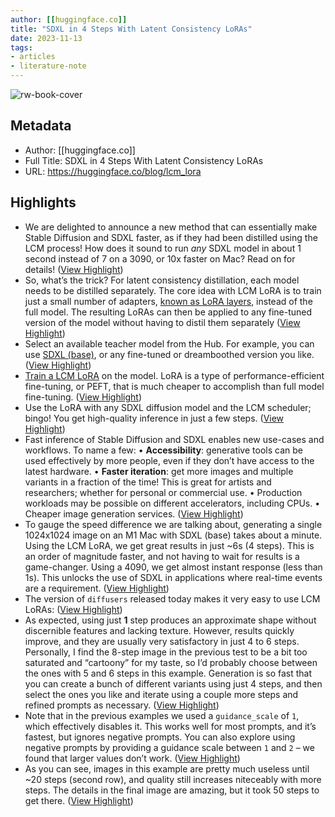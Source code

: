 ```yaml
---
author: [[huggingface.co]]
title: "SDXL in 4 Steps With Latent Consistency LoRAs"
date: 2023-11-13
tags: 
- articles
- literature-note
---
```

![rw-book-cover](https://huggingface.co/blog/assets/lcm_sdxl/thumbnail.png)

## Metadata
- Author: [[huggingface.co]]
- Full Title: SDXL in 4 Steps With Latent Consistency LoRAs
- URL: https://huggingface.co/blog/lcm_lora

## Highlights
- We are delighted to announce a new method that can essentially make Stable Diffusion and SDXL faster, as if they had been distilled using the LCM process! How does it sound to run *any* SDXL model in about 1 second instead of 7 on a 3090, or 10x faster on Mac? Read on for details! ([View Highlight](https://read.readwise.io/read/01hf4488jpyqyvbr9s4dy00gz4))
- So, what’s the trick? For latent consistency distillation, each model needs to be distilled separately. The core idea with LCM LoRA is to train just a small number of adapters, [known as LoRA layers](https://huggingface.co/docs/peft/conceptual_guides/lora), instead of the full model. The resulting LoRAs can then be applied to any fine-tuned version of the model without having to distil them separately ([View Highlight](https://read.readwise.io/read/01hf449hta8tfgrh4fbzxjk1v7))
- Select an available teacher model from the Hub. For example, you can use [SDXL (base)](https://huggingface.co/stabilityai/stable-diffusion-xl-base-1.0), or any fine-tuned or dreamboothed version you like. ([View Highlight](https://read.readwise.io/read/01hf449p4jxqxqv5mbthtqgb1k))
- [Train a LCM LoRA](https://huggingface.co/blog/lcm_lora#how-to-train-lcm-models-and-loras) on the model. LoRA is a type of performance-efficient fine-tuning, or PEFT, that is much cheaper to accomplish than full model fine-tuning. ([View Highlight](https://read.readwise.io/read/01hf449yps4jn1e5g6t6ppvj4c))
- Use the LoRA with any SDXL diffusion model and the LCM scheduler; bingo! You get high-quality inference in just a few steps. ([View Highlight](https://read.readwise.io/read/01hf44a0grh3rjvjsngptx0p3s))
- Fast inference of Stable Diffusion and SDXL enables new use-cases and workflows. To name a few:
  • **Accessibility**: generative tools can be used effectively by more people, even if they don’t have access to the latest hardware.
  • **Faster iteration**: get more images and multiple variants in a fraction of the time! This is great for artists and researchers; whether for personal or commercial use.
  • Production workloads may be possible on different accelerators, including CPUs.
  • Cheaper image generation services. ([View Highlight](https://read.readwise.io/read/01hf44avsd0p57yp2cs3508nmj))
- To gauge the speed difference we are talking about, generating a single 1024x1024 image on an M1 Mac with SDXL (base) takes about a minute. Using the LCM LoRA, we get great results in just ~6s (4 steps). This is an order of magnitude faster, and not having to wait for results is a game-changer. Using a 4090, we get almost instant response (less than 1s). This unlocks the use of SDXL in applications where real-time events are a requirement. ([View Highlight](https://read.readwise.io/read/01hf44b75x14etwgcpgrm4esct))
- The version of `diffusers` released today makes it very easy to use LCM LoRAs: ([View Highlight](https://read.readwise.io/read/01hf44bgvc1qvkyckgweky3hnc))
- As expected, using just **1** step produces an approximate shape without discernible features and lacking texture. However, results quickly improve, and they are usually very satisfactory in just 4 to 6 steps. Personally, I find the 8-step image in the previous test to be a bit too saturated and “cartoony” for my taste, so I’d probably choose between the ones with 5 and 6 steps in this example. Generation is so fast that you can create a bunch of different variants using just 4 steps, and then select the ones you like and iterate using a couple more steps and refined prompts as necessary.
  [](https://huggingface.co/blog/lcm_lora#guidance-scale-and-negative-prompts) ([View Highlight](https://read.readwise.io/read/01hf44d0fdj87p76cxgc71s9dm))
- Note that in the previous examples we used a `guidance_scale` of `1`, which effectively disables it. This works well for most prompts, and it’s fastest, but ignores negative prompts. You can also explore using negative prompts by providing a guidance scale between `1` and `2` – we found that larger values don’t work. ([View Highlight](https://read.readwise.io/read/01hf44demj83ff1xw20a6vs795))
- As you can see, images in this example are pretty much useless until ~20 steps (second row), and quality still increases niteceably with more steps. The details in the final image are amazing, but it took 50 steps to get there. ([View Highlight](https://read.readwise.io/read/01hf44e2k465wg5vvxxxt4e9yg))
